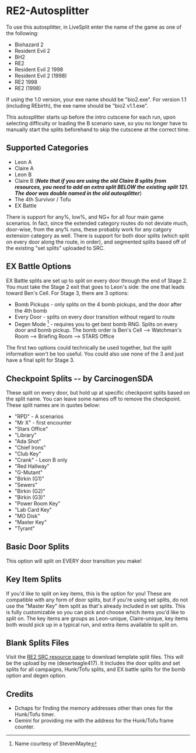# RE2-Autosplitter

To use this autosplitter, in LiveSplit enter the name of the game as one of the following:
* Biohazard 2
* Resident Evil 2
* BH2
* RE2
* Resident Evil 2 1998
* Resident Evil 2 (1998)
* RE2 1998
* RE2 (1998)

If using the 1.0 version, your exe name should be "bio2.exe". For version 1.1 (including REbirth), the exe name should be "bio2 v1.1.exe".

This autosplitter starts up before the intro cutscene for each run, upon selecting difficulty or loading the B scenario save, so you no longer have to manually start the splits beforehand to skip the cutscene at the correct time.

## Supported Categories

* Leon A
* Claire A
* Leon B
* Claire B 
(***Note that if you are using the old Claire B splits from resources, you need to add an extra split BELOW the existing split 121. The door was double named in the old autosplitter***)
* The 4th Survivor / Tofu
* EX Battle

There is support for any%, low%, and NG+ for all four main game scenarios. In fact, since the extended category routes do not deviate much, door-wise, from the any% runs, these probably work for any catgory extension category as well.
There is support for both door splits (which split on every door along the route, in order), and segmented splits based off of the existing "set splits" uploaded to SRC.

## EX Battle Options

EX Battle splits are set up to split on every door through the end of Stage 2. You must take the Stage 2 exit that goes to Leon's side: the one that leads toward Ben's Cell. For Stage 3, there are 3 options:
* Bomb Pickups - only splits on the 4 bomb pickups, and the door after the 4th bomb
* Every Door - splits on every door transition without regard to route
* Degen Mode [^1] - requires you to get best bomb RNG. Splits on every door and bomb pickup. The bomb order is Ben's Cell --> Watchman's Room --> Briefing Room --> STARS Office

The first two options could technically be used together, but the split information won't be too useful. You could also use none of the 3 and just have a final split for Stage 3.

## Checkpoint Splits -- by CarcinogenSDA

These split on every door, but hold up at specific checkpoint splits based on the split name. You can leave some names off to remove the checkpoint. These split names are in quotes below:
* "RPD" - A scenarios
* "Mr X" - first encounter
* "Stars Office"
* "Library"
* "Ada Shot"
* "Chief Irons"
* "Club Key"
* "Crank" - Leon B only
* "Red Hallway"
* "G-Mutant"
* "Birkin (G1)"
* "Sewers"
* "Birkin (G2)"
* "Birkin (G3)"
* "Power Room Key"
* "Lab Card Key"
* "MO Disk"
* "Master Key"
* "Tyrant"

## Basic Door Splits

This option will split on EVERY door transition you make!

## Key Item Splits

If you'd like to split on key items, this is the option for you! These are compatible with any form of door splits, but if you're using set splits, do not use the "Master Key" item split as that's already included in set splits. This is fully customizable so you can pick and choose which items you'd like to split on. The key items are groups as Leon-unique, Claire-unique, key items both would pick up in a typical run, and extra items available to split on. 

## Blank Splits Files

Visit the [RE2 SRC resource page](https://www.speedrun.com/re2/resources) to download template split files. This will be the upload by me (deserteagle417). It includes the door splits and set splits for all campaigns, Hunk/Tofu splits, and EX battle splits for the bomb option and degen option.

## Credits
* Dchaps for finding the memory addresses other than ones for the Hunk/Tofu timer.
* Gemini for providing me with the address for the Hunk/Tofu frame counter.

[^1]: Name courtesy of StevenMayte